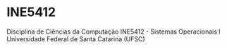 # INE5412
Disciplina de Ciências da Computação INE5412 - Sistemas Operacionais I Universidade Federal de Santa Catarina (UFSC)

